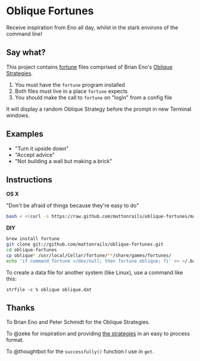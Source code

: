 # Oblique Fortunes

Receive inspiration from Eno all day, whilst in the stark environs of the
command line!

## Say what?

This project contains [fortune][1] files comprised of Brian Eno's [Oblique
Strategies][2].

1. You must have the `fortune` program installed
2. Both files must live in a place `fortune` expects
3. You should make the call to `fortune` on "login" from a config file

It will display a random Oblique Strategy before the prompt in new Terminal
windows.

## Examples

- "Turn it upside down"
- "Accept advice"
- "Not building a wall but making a brick"

## Instructions

**OS X**

"Don't be afraid of things because they're easy to do"

```bash
bash < <(curl -s https://raw.github.com/mattonrails/oblique-fortunes/master/get)
```

**DIY**

```bash
brew install fortune
git clone git://github.com/mattonrails/oblique-fortunes.git
cd oblique-fortunes
cp oblique* /usr/local/Cellar/fortune/**/share/games/fortunes/
echo 'if command fortune >/dev/null; then fortune oblique; fi' >> ~/.bash_profile
```

To create a data file for another system (like Linux), use a command like this:

```
strfile -c % oblique oblique.dat
```

## Thanks

To Brian Eno and Peter Schmidt for the Oblique Strategies.

To @zeke for inspiration and providing [the strategies][3] in an easy to
process format.

To @thoughtbot for the `successfully()` function I use in `get`.

[1]: http://en.wikipedia.org/wiki/Fortune_(Unix) 'Fortune (Unix)'
[2]: http://en.wikipedia.org/wiki/Oblique_Strategies 'Oblique Strategies'
[3]: https://github.com/zeke/oblique-strategies 'zeke/oblique-strategies'
